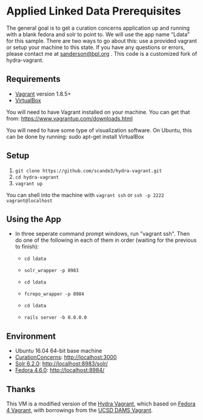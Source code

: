 # Applied Linked Data Prerequisites

The general goal is to get a curation concerns application up and running with a blank fedora and solr to point to. We will use the app name “Ldata” for this sample. There are two ways to go about this: use a provided vagrant or setup your machine to this state. If you have any questions or errors, please contact me at sanderson@bpl.org . This code is a customized fork of hydra-vagrant.

## Requirements

* [Vagrant](https://www.vagrantup.com/) version 1.8.5+
* [VirtualBox](https://www.virtualbox.org/)

You will need to have Vagrant installed on your machine. You can get that from: https://www.vagrantup.com/downloads.html

You will need to have some type of visualization software. On Ubuntu, this can be done by running: sudo apt-get install VirtualBox

## Setup

1. `git clone https://github.com/scande3/hydra-vagrant.git`
2. `cd hydra-vagrant`
3. `vagrant up`

You can shell into the machine with `vagrant ssh` or `ssh -p 2222 vagrant@localhost`

## Using the App

* In three seperate command prompt windows, run "vagrant ssh". Then do one of the following in each of them in order (waiting for the previous to finish):
  * `cd ldata`
  * `solr_wrapper -p 8983`

  * `cd ldata`
  * `fcrepo_wrapper -p 8984`

  * `cd ldata`
  * `rails server -b 0.0.0.0`

## Environment

* Ubuntu 16.04 64-bit base machine
* [CurationConcerns](https://github.com/projecthydra/curation_concerns): [http://localhost:3000](http://localhost:3000)
* [Solr 6.2.0](http://lucene.apache.org/solr/): [http://localhost:8983/solr/](http://localhost:8983/solr/)
* [Fedora 4.6.0](http://fedorarepository.org/): [http://localhost:8984/](http://localhost:8984/)

## Thanks

This VM is a modified version of the [Hydra Vagrant](https://www.vagrantup.com/downloads.html), which based on [Fedora 4 Vagrant](http://github.com/fcrepo4-exts/fcrepo4-vagrant), with borrowings from the [UCSD DAMS Vagrant](https://github.com/ucsdlib/dams-vagrant).
